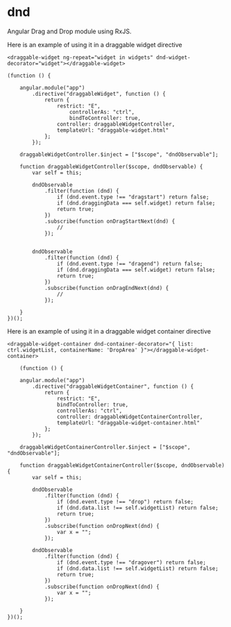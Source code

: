 # dnd
Angular Drag and Drop module using RxJS.

Here is an example of using it in a draggable widget directive

	<draggable-widget ng-repeat="widget in widgets" dnd-widget-decorator="widget"></draggable-widget>

	(function () {

		angular.module("app")
			.directive("draggableWidget", function () {
				return {
					restrict: "E",
          				controllerAs: "ctrl",
          				bindToController: true,
					controller: draggableWidgetController,
					templateUrl: "draggable-widget.html"
				};
			});

		draggableWidgetController.$inject = ["$scope", "dndObservable"];

		function draggableWidgetController($scope, dndObservable) {
			var self = this;
			
			dndObservable
				.filter(function (dnd) {
					if (dnd.event.type !== "dragstart") return false;
					if (dnd.draggingData === self.widget) return false;
					return true;
				})
				.subscribe(function onDragStartNext(dnd) {
					//
				});


			dndObservable
				.filter(function (dnd) {
					if (dnd.event.type !== "dragend") return false;
					if (dnd.draggingData === self.widget) return false;
					return true;
				})
				.subscribe(function onDragEndNext(dnd) {
					//
				});

		}
	})();
	
Here is an example of using it in a draggable widget container directive
	
	<draggable-widget-container dnd-container-decorator="{ list: ctrl.widgetList, containerName: 'DropArea' }"></draggable-widget-container>
	
		(function () {

		angular.module("app")
			.directive("draggableWidgetContainer", function () {
				return {
					restrict: "E",
					bindToController: true,
					controllerAs: "ctrl",
					controller: draggableWidgetContainerController,
					templateUrl: "draggable-widget-container.html"
				};
			});

		draggableWidgetContainerController.$inject = ["$scope", "dndObservable"];

		function draggableWidgetContainerController($scope, dndObservable) {
			var self = this;
			
			dndObservable
				.filter(function (dnd) {
					if (dnd.event.type !== "drop") return false;
					if (dnd.data.list !== self.widgetList) return false;
					return true;
				})
				.subscribe(function onDropNext(dnd) {
					var x = "";
				});

			dndObservable
				.filter(function (dnd) {
					if (dnd.event.type !== "dragover") return false;
					if (dnd.data.list !== self.widgetList) return false;
					return true;
				})
				.subscribe(function onDropNext(dnd) {
					var x = "";
				});

		}
	})();

